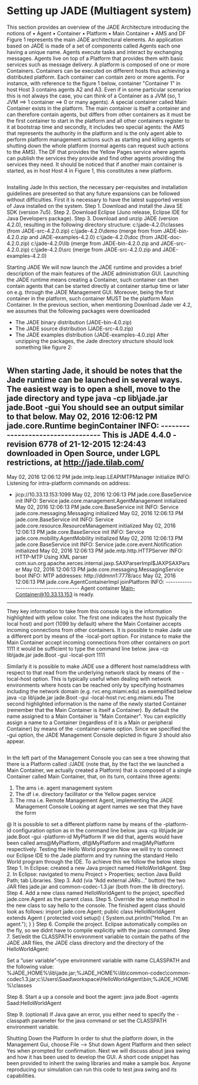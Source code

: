 # Setting up JADE (Multiagent system)

This section provides an overview of the JADE Architecture introducing the notions of
• Agent
• Container
• Platform
• Main Container
• AMS and DF
Figure 1 represents the main JADE architectural elements. An application based on JADE is made of a
set of components called Agents each one having a unique name. Agents execute tasks and interact by
exchanging messages. Agents live on top of a Platform that provides them with basic services such as
message delivery. A platform is composed of one or more Containers. Containers can be executed on
different hosts thus achieving a distributed platform. Each container can contain zero or more agents.
For instance, with reference to the figure 1 below, container "Container 1" in host Host 3 contains
agents A2 and A3. Even if in some particular scenarios this is not always the case, you can think of a
Container as a JVM (so, 1 JVM ==> 1 container ==> 0 or many agents). A special container called
Main Container exists in the platform. The main container is itself a container and can therefore contain
agents, but differs from other containers as it must be the first container to start in the platform and all
other containers register to it at bootstrap time and secondly, it includes two special agents: the AMS
that represents the authority in the platform and is the only agent able to perform platform management
actions such as starting and killing agents or shutting down the whole platform (normal agents can
request such actions to the AMS). The DF that provides the Yellow Pages service where agents can
publish the services they provide and find other agents providing the services they need. It should be
noticed that if another main container is started, as in host Host 4 in Figure 1, this constitutes a new
platform.

<img src="https://msaadsadiq.github.io/jade1.PNG" class="img-responsive" alt="">

Installing Jade
In this section, the necessary per-requisites and installation guidelines are presented so that any future
expansions can be followed without difficulties. First it is necessary to have the latest supported version
of Java installed on the system.
Step 1. Download and install the Java SE SDK (version 7u5). 
Step 2. Download Eclipse (Juno release, Eclipse IDE for Java Developers package).
Step 3. Download and unzip JADE (version 4.2.0), resulting in the following directory structure:
 c:\jade-4.2.0\classes (from JADE-src-4.2.0.zip)
 c:\jade-4.2.0\demo (merge from from JADE-bin-4.2.0.zip and JADE-examples-4.2.0)
 c:\jade-4.2.0\doc (from JADE-doc-4.2.0.zip)
 c:\jade-4.2.0\lib (merge from JADE-bin-4.2.0.zip and JADE-src-4.2.0.zip)
 c:\jade-4.2.0\src (merge from JADE-src-4.2.0.zip and JADE-examples-4.2.0)

Starting JADE
We will now launch the JADE runtime and provides a brief description of the main features of the
JADE administration GUI. Launching the JADE runtime means creating a Container, such container
can then contain agents that can be started directly at container startup time or later on e.g. through the
JADE Management GUI. Moreover, being the first container in the platform, such container MUST be
the platform Main Container.
In the previous section, when mentioning Download Jade ver 4.2, we assumes that the following
packages were downloaded
 - The JADE binary distribution (JADE-bin-4.0.zip)
 - The JADE source distribution (JADE-src-4.0.zip)
 - The JADE examples distribution (JADE-examples-4.0.zip)
After unzipping the packages, the Jade directory structure should look something like figure 2: 

<img src="https://msaadsadiq.github.io/jade2.PNG" class="img-responsive" alt="">


When starting Jade, it should be notes that the Jade runtime can be launched in several ways. The
easiest way is to open a shell, move to the jade directory and type
java -cp lib\jade.jar jade.Boot -gui
You should see an output similar to that below.
May 02, 2016 12:06:12 PM jade.core.Runtime beginContainer
INFO: ----------------------------------
 This is JADE 4.4.0 - revision 6778 of 21-12-2015 12:24:43
 downloaded in Open Source, under LGPL restrictions,
 at http://jade.tilab.com/
----------------------------------------
May 02, 2016 12:06:12 PM jade.imtp.leap.LEAPIMTPManager initialize
INFO: Listening for intra-platform commands on address:
- jicp://10.33.13.153:1099
May 02, 2016 12:06:13 PM jade.core.BaseService init
INFO: Service jade.core.management.AgentManagement initialized
May 02, 2016 12:06:13 PM jade.core.BaseService init
INFO: Service jade.core.messaging.Messaging initialized
May 02, 2016 12:06:13 PM jade.core.BaseService init
INFO: Service jade.core.resource.ResourceManagement initialized
May 02, 2016 12:06:13 PM jade.core.BaseService init
INFO: Service jade.core.mobility.AgentMobility initialized
May 02, 2016 12:06:13 PM jade.core.BaseService init
INFO: Service jade.core.event.Notification initialized
May 02, 2016 12:06:13 PM jade.mtp.http.HTTPServer <init>
INFO: HTTP-MTP Using XML parser
com.sun.org.apache.xerces.internal.jaxp.SAXParserImpl$JAXPSAXParser
May 02, 2016 12:06:13 PM jade.core.messaging.MessagingService boot
INFO: MTP addresses:
http://ddmnn1:7778/acc
May 02, 2016 12:06:13 PM jade.core.AgentContainerImpl joinPlatform
INFO: --------------------------------------
Agent container Main-Container@10.33.13.153 is ready.
--------------------------------------------
They key information to take from this console log is the information highlighted with yellow color.
The first one indicates the host (typically the local host) and port (1099 by default) where the Main
Container accepts incoming connections from other containers. It is possible to make Jade use a
different port by means of the -local-port <a-port> option. For instance to make the Main Container
accept incoming connections from other containers on port 1111 it would be sufficient to type the
command line below.
java -cp lib\jade.jar jade.Boot -gui -local-port 1111

Similarly it is possible to make JADE use a different host name/address with respect to that read from
the underlying network stack by means of the -local-host <host-name-or-address> option. This is
typically useful when dealing with network environments where hosts can be reached only by
specifying hostnames including the network domain (e.g. rvc.eng.miami.edu) as exemplified below
java -cp lib\jade.jar jade.Boot -gui -local-host rvc.eng.miami.edu
The second highlighted information is the name of the newly started Container (remember that the
Main Container is itself a Container). By default the name assigned to a Main Container is "Main
Container". You can explicitly assign a name to a Container (regardless of it is a Main or peripheral
Container) by means of the -container-name <a-name> option. Since we specified the -gui option, the
JADE Management Console depicted in figure 3 should also appear.

<img src="https://msaadsadiq.github.io/jade3.PNG" class="img-responsive" alt="">

In the left part of the Management Console you can see a tree showing that there is a Platform called
<Main-Container-host>:<Main-Container-port>/JADE (note that, by the fact the we launched a Main
Container, we actually created a Platform) that is composed of a single Container called Main
Container, that, on its turn, contains three agents:
 1. The ams i.e. agent management system
 2. The df i.e. directory facilitator or the Yellow pages service
 3. The rma i.e. Remote Management Agent, implementing the JADE Management Console
Looking at agent names we see that they have the form 

<local-name>@<platform-name>
It is possible to set a different platform name by means of the -platform-id <a-platform-name>
configuration option as in the command line below.
java -cp lib\jade.jar jade.Boot -gui -platform-id MyPlatform
If we did that, agents would have been called ams@MyPlatform, df@MyPlatform and
rma@MyPlatform respectively.
Testing the Hello World program
Now we will try to connect our Eclipse IDE to the Jade platform and try running the standard Hello
World program through the IDE. To achieve this we follow the below steps
Step 1. In Eclipse: created a new Java project named HelloWorldAgent.
Step 2. In Eclipse: navigated to menu Project > Properties; section Java Build Path; tab Libraries.
Step 3. Add (via “Add external JARs…” button) the two JAR files jade.jar and common-codec-1.3.jar
 (both from the lib directory).
Step 4. Add a new class named HelloWorldAgent to the project, specified jade.core.Agent as the parent
class.
Step 5. Override the setup method in the new class to say hello to the console. The finished agent class
should look as follows:
import jade.core.Agent;
 public class HelloWorldAgent extends Agent {
 protected void setup() {
 System.out.println("Hellod. I'm an agent.");
 }
 }
Step 6. Compile the project. Eclipse automatically compiles on the fly, so we didnt have to compile
explicitly with the javac command.
Step 7. Set/edit the CLASSPATH environment variable to contain the paths of the JADE JAR files, the
JADE class directory and the directory of the HelloWorldAgent:

 Set a “user variable”-type environment variable with name CLASSPATH and the following
value: %JADE_HOME%\lib\jade.jar;%JADE_HOME%\lib\common-codec\common-codec1.3.jar;c:\Users\Saad\workspace\HelloWorldAgent\bin;%JADE_HOME%\classes


Step 8. Start a up a console and boot the agent:
 java jade.Boot -agents Saad:HelloWorldAgent 
 
 
 Step 9. (optional) If Java gave an error, you either need to specify the -classpath parameter for the java
command or set the CLASSPATH environment variable.

Shutting Down the Platform
In order to shut the platform down, in the Management Gui, choose File --> Shut down Agent Platform
and then select Yes when prompted for confirmation. Next we will discuss about java swing and how it
has been used to develop the GUI. A short code snippet has been provided to inherit the swing libraries
and make a sample box. Anyone reproducing our simulation can run this code to test java swing and its
capabilities. 



